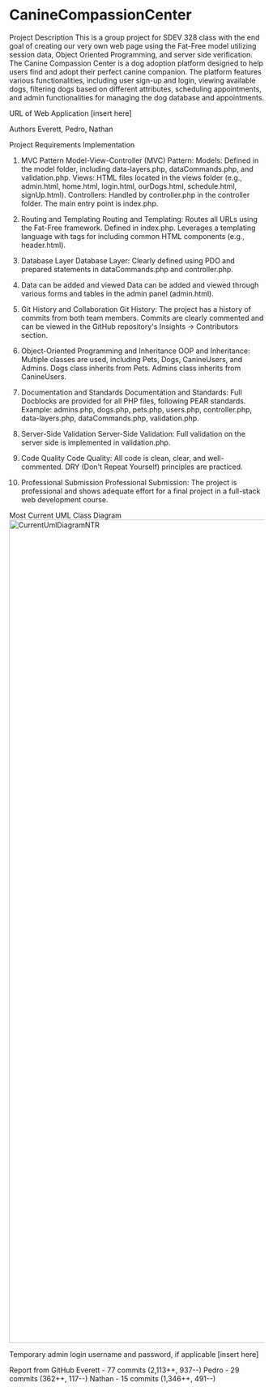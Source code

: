 # CanineCompassionCenter

Project Description
This is a group project for SDEV 328 class with the end goal of creating our very own web page using the Fat-Free model utilizing session data, Object Oriented Programming, and server side verification.
The Canine Compassion Center is a dog adoption platform designed to help users find and adopt their perfect canine companion. The platform features various functionalities, including user sign-up and login, viewing available dogs, filtering dogs based on different attributes, scheduling appointments, and admin functionalities for managing the dog database and appointments.

URL of Web Application
[insert here]

Authors
Everett, Pedro, Nathan

Project Requirements Implementation

1. MVC Pattern
Model-View-Controller (MVC) Pattern:
Models: Defined in the model folder, including data-layers.php, dataCommands.php, and validation.php.
Views: HTML files located in the views folder (e.g., admin.html, home.html, login.html, ourDogs.html, schedule.html, signUp.html).
Controllers: Handled by controller.php in the controller folder. The main entry point is index.php.

2. Routing and Templating
Routing and Templating:
Routes all URLs using the Fat-Free framework. Defined in index.php.
Leverages a templating language with <include> tags for including common HTML components (e.g., header.html).

3. Database Layer
Database Layer:
Clearly defined using PDO and prepared statements in dataCommands.php and controller.php.

4. Data can be added and viewed
Data can be added and viewed through various forms and tables in the admin panel (admin.html).

5. Git History and Collaboration
Git History:
The project has a history of commits from both team members. Commits are clearly commented and can be viewed in the GitHub repository's Insights -> Contributors section.

6. Object-Oriented Programming and Inheritance
OOP and Inheritance:
Multiple classes are used, including Pets, Dogs, CanineUsers, and Admins.
Dogs class inherits from Pets.
Admins class inherits from CanineUsers.

7. Documentation and Standards
Documentation and Standards:
Full Docblocks are provided for all PHP files, following PEAR standards.
Example: admins.php, dogs.php, pets.php, users.php, controller.php, data-layers.php, dataCommands.php, validation.php.

8. Server-Side Validation
Server-Side Validation:
Full validation on the server side is implemented in validation.php.

9. Code Quality
Code Quality:
All code is clean, clear, and well-commented.
DRY (Don't Repeat Yourself) principles are practiced.

10. Professional Submission
Professional Submission:
The project is professional and shows adequate effort for a final project in a full-stack web development course.

Most Current UML Class Diagram  
<img width="1626" alt="CurrentUmlDiagramNTR" src="https://github.com/EverettHanke/CanineCompassionCenter/assets/141577452/413c304c-2092-4f08-9873-3e5b91d2092f">


Temporary admin login username and password, if applicable
[insert here]

Report from GitHub
Everett - 77 commits (2,113++, 937--)
Pedro - 29 commits (362++, 117--)
Nathan - 15 commits (1,346++, 491--)
